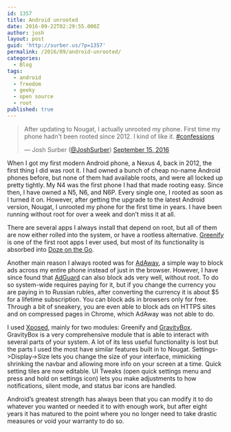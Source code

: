 ```yaml
---
id: 1357
title: Android unrooted
date: 2016-09-22T02:29:55.000Z
author: josh
layout: post
guid: 'http://surber.us/?p=1357'
permalink: /2016/09/android-unrooted/
categories:
  - Blog
tags:
  - android
  - freedom
  - geeky
  - open source
  - root
published: true
---
```

<blockquote class="twitter-tweet" data-width="474">
  <p lang="en" dir="ltr">
    After updating to Nougat, I actually unrooted my phone. First time my phone hadn't been rooted since 2012. I kind of like it. <a href="https://twitter.com/hashtag/confessions?src=hash">#confessions</a>
  </p>
  
  <p>
    &mdash; Josh Surber (<a href="https://twitter.com/intent/user?screen_name=JoshSurber">@JoshSurber</a>) <a href="https://twitter.com/JoshSurber/status/776496768355700736">September 15, 2016</a>
  </p>
</blockquote>

When I got my first modern Android phone, a Nexus 4, back in 2012, the first thing I did was root it. I had owned a bunch of cheap no-name Android phones before, but none of them had available roots, and were all locked up pretty tightly. My N4 was the first phone I had that made rooting easy. Since then, I have owned a N5, N6, and N6P. Every single one, I rooted as soon as I turned it on. However, after getting the upgrade to the latest Android version, Nougat, I unrooted my phone for the first time in years. I have been running without root for over a week and don&#8217;t miss it at all.

There are several apps I always install that depend on root, but all of them are now either rolled into the system, or have a rootless alternative. [Greenify](https://play.google.com/store/apps/details?id=com.oasisfeng.greenify&hl=en) is one of the first root apps I ever used, but most of its functionality is absorbed into [Doze on the Go](http://www.androidauthority.com/android-n-doze-678982/).

Another main reason I always rooted was for [AdAway](https://adaway.org/), a simple way to block ads across my entire phone instead of just in the browser. However, I have since found that [AdGuard](http://adguard.com/?c=854933) can also block ads very well, without root. To do so system-wide requires paying for it, but if you change the currency you are paying in to Russian rubles, after converting the currency it is about $5 for a lifetime subscription. You can block ads in browsers only for free. Through a bit of sneakery, you are even able to block ads on HTTPS sites and on compressed pages in Chrome, which AdAway was not able to do.

I used [Xposed](http://forum.xda-developers.com/showthread.php?t=3034811), mainly for two modules: Greenify and [GravityBox](http://forum.xda-developers.com/xposed/modules/app-gravitybox-v3-1-4-tweak-box-android-t2316070). GravityBox is a very comprehensive module that is able to interact with several parts of your system. A lot of its less useful functionality is lost but the parts I used the most have similar features built in to Nougat. Settings->Display->Size lets you change the size of your interface, mimicking shrinking the navbar and allowing more info on your screen at a time. Quick setting tiles are now editable. UI Tweaks (open quick settings menu and press and hold on settings icon) lets you make adjustments to how notifications, silent mode, and status bar icons are handled.

Android&#8217;s greatest strength has always been that you can modify it to do whatever you wanted or needed it to with enough work, but after eight years it has matured to the point where you no longer need to take drastic measures or void your warranty to do so.
